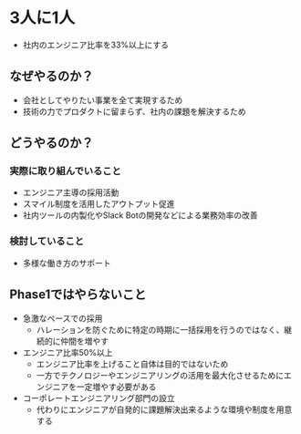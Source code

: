 # 3人に1人

* 社内のエンジニア比率を33%以上にする

## なぜやるのか？

* 会社としてやりたい事業を全て実現するため
* 技術の力でプロダクトに留まらず、社内の課題を解決するため

## どうやるのか？

### 実際に取り組んでいること

* エンジニア主導の採用活動
* スマイル制度を活用したアウトプット促進
* 社内ツールの内製化やSlack Botの開発などによる業務効率の改善

### 検討していること

* 多様な働き方のサポート

## Phase1ではやらないこと

* 急激なペースでの採用
  * ハレーションを防ぐために特定の時期に一括採用を行うのではなく、継続的に仲間を増やす
* エンジニア比率50%以上
  * エンジニア比率を上げること自体は目的ではないため
  * 一方でテクノロジーやエンジニアリングの活用を最大化させるためにエンジニアを一定増やす必要がある
* コーポレートエンジニアリング部門の設立
  * 代わりにエンジニアが自発的に課題解決出来るような環境や制度を用意する
